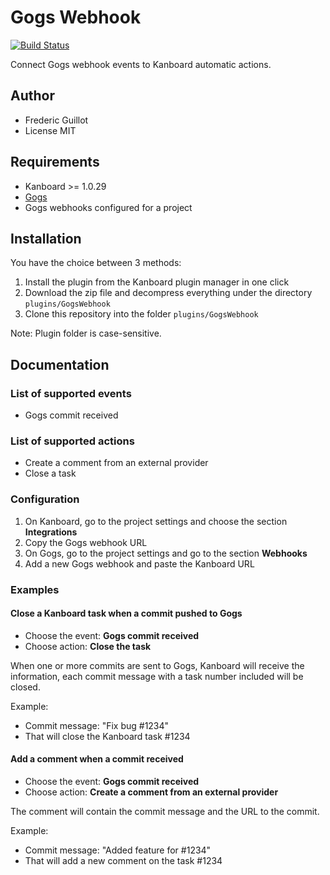 Gogs Webhook
============

[![Build Status](https://travis-ci.org/kanboard/plugin-gogs-webhook.svg?branch=master)](https://travis-ci.org/kanboard/plugin-gogs-webhook)

Connect Gogs webhook events to Kanboard automatic actions.

Author
------

- Frederic Guillot
- License MIT

Requirements
------------

- Kanboard >= 1.0.29
- [Gogs](https://gogs.io/)
- Gogs webhooks configured for a project

Installation
------------

You have the choice between 3 methods:

1. Install the plugin from the Kanboard plugin manager in one click
2. Download the zip file and decompress everything under the directory `plugins/GogsWebhook`
3. Clone this repository into the folder `plugins/GogsWebhook`

Note: Plugin folder is case-sensitive.

Documentation
-------------

### List of supported events

- Gogs commit received

### List of supported actions

- Create a comment from an external provider
- Close a task

### Configuration

1. On Kanboard, go to the project settings and choose the section **Integrations**
2. Copy the Gogs webhook URL
3. On Gogs, go to the project settings and go to the section **Webhooks**
4. Add a new Gogs webhook and paste the Kanboard URL

### Examples

#### Close a Kanboard task when a commit pushed to Gogs

- Choose the event: **Gogs commit received**
- Choose action: **Close the task**

When one or more commits are sent to Gogs, Kanboard will receive the information, each commit message with a task number included will be closed.

Example:

- Commit message: "Fix bug #1234"
- That will close the Kanboard task #1234

#### Add a comment when a commit received

- Choose the event: **Gogs commit received**
- Choose action: **Create a comment from an external provider**

The comment will contain the commit message and the URL to the commit.

Example:

- Commit message: "Added feature for #1234"
- That will add a new comment on the task #1234
